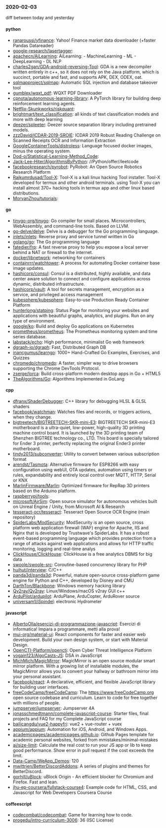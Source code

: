 ### 2020-02-03
diff between today and yesterday

#### python
* [ranaroussi/yfinance](https://github.com/ranaroussi/yfinance): Yahoo! Finance market data downloader (+faster Pandas Datareader)
* [google-research/lasertagger](https://github.com/google-research/lasertagger): 
* [apachecn/AiLearning](https://github.com/apachecn/AiLearning): AiLearning:  - MachineLearning - ML - DeepLearning - DL NLP
* [charles2gan/GDA-android-reversing-Tool](https://github.com/charles2gan/GDA-android-reversing-Tool): GDA is a new decompiler written entirely in c++, so it does not rely on the Java platform, which is succinct, portable and fast, and supports APK, DEX, ODEX, oat.
* [sqlmapproject/sqlmap](https://github.com/sqlmapproject/sqlmap): Automatic SQL injection and database takeover tool
* [gumblex/wqxt_pdf](https://github.com/gumblex/wqxt_pdf): WQXT PDF Downloader
* [cpnota/autonomous-learning-library](https://github.com/cpnota/autonomous-learning-library): A PyTorch library for building deep reinforcement learning agents.
* [Netflix-Skunkworks/riskquant](https://github.com/Netflix-Skunkworks/riskquant): 
* [brightmart/text_classification](https://github.com/brightmart/text_classification): all kinds of text classification models and more with deep learning
* [deezer/spleeter](https://github.com/deezer/spleeter): Deezer source separation library including pretrained models.
* [zzzDavid/ICDAR-2019-SROIE](https://github.com/zzzDavid/ICDAR-2019-SROIE): ICDAR 2019 Robust Reading Challenge on Scanned Receipts OCR and Information Extraction
* [GoogleContainerTools/distroless](https://github.com/GoogleContainerTools/distroless):  Language focused docker images, minus the operating system.
* [Dod-o/Statistical-Learning-Method_Code](https://github.com/Dod-o/Statistical-Learning-Method_Code): 
* [Jack-Lee-Hiter/AlgorithmsByPython](https://github.com/Jack-Lee-Hiter/AlgorithmsByPython): //Python/offer//leetcode
* [facebookresearch/pyrobot](https://github.com/facebookresearch/pyrobot): PyRobot: An Open Source Robotics Research Platform
* [Rajkumrdusad/Tool-X](https://github.com/Rajkumrdusad/Tool-X): Tool-X is a kali linux hacking Tool installer. Tool-X developed for termux and other android terminals. using Tool-X you can install almost 370+ hacking tools in termux app and other linux based distributions.
* [MorvanZhou/tutorials](https://github.com/MorvanZhou/tutorials): 

#### go
* [tinygo-org/tinygo](https://github.com/tinygo-org/tinygo): Go compiler for small places. Microcontrollers, WebAssembly, and command-line tools. Based on LLVM.
* [go-delve/delve](https://github.com/go-delve/delve): Delve is a debugger for the Go programming language.
* [inlets/inlets](https://github.com/inlets/inlets): Reverse proxy and service tunnel written in Go
* [golang/go](https://github.com/golang/go): The Go programming language
* [fatedier/frp](https://github.com/fatedier/frp): A fast reverse proxy to help you expose a local server behind a NAT or firewall to the internet.
* [docker/libnetwork](https://github.com/docker/libnetwork): networking for containers
* [containrrr/watchtower](https://github.com/containrrr/watchtower): A process for automating Docker container base image updates.
* [hashicorp/consul](https://github.com/hashicorp/consul): Consul is a distributed, highly available, and data center aware solution to connect and configure applications across dynamic, distributed infrastructure.
* [hashicorp/vault](https://github.com/hashicorp/vault): A tool for secrets management, encryption as a service, and privileged access management
* [kubesphere/kubesphere](https://github.com/kubesphere/kubesphere): Easy-to-use Production Ready Container Platform
* [hunterlong/statping](https://github.com/hunterlong/statping): Status Page for monitoring your websites and applications with beautiful graphs, analytics, and plugins. Run on any type of environment.
* [google/ko](https://github.com/google/ko): Build and deploy Go applications on Kubernetes
* [prometheus/prometheus](https://github.com/prometheus/prometheus): The Prometheus monitoring system and time series database.
* [labstack/echo](https://github.com/labstack/echo): High performance, minimalist Go web framework
* [dgraph-io/dgraph](https://github.com/dgraph-io/dgraph): Fast, Distributed Graph DB
* [inancgumus/learngo](https://github.com/inancgumus/learngo): 1000+ Hand-Crafted Go Examples, Exercises, and Quizzes
* [chromedp/chromedp](https://github.com/chromedp/chromedp): A faster, simpler way to drive browsers supporting the Chrome DevTools Protocol.
* [zserge/lorca](https://github.com/zserge/lorca): Build cross-platform modern desktop apps in Go + HTML5
* [TheAlgorithms/Go](https://github.com/TheAlgorithms/Go): Algorithms Implemented in GoLang

#### cpp
* [dfranx/ShaderDebugger](https://github.com/dfranx/ShaderDebugger): C++ library for debugging HLSL & GLSL shaders
* [facebook/watchman](https://github.com/facebook/watchman): Watches files and records, or triggers actions, when they change.
* [bigtreetech/BIGTREETECH-SKR-mini-E3](https://github.com/bigtreetech/BIGTREETECH-SKR-mini-E3): BIGTREETECH SKR-mini-E3 motherboard is a ultra-quiet, low-power, high-quality 3D printing machine control board. It is launched by the 3D printing team of Shenzhen BIGTREE technology co., LTD. This board is specially tailored for Ender 3 printer, perfectly replacing the original Ender3 printer motherboard.
* [tindy2013/subconverter](https://github.com/tindy2013/subconverter): Utility to convert between various subscription format
* [arendst/Tasmota](https://github.com/arendst/Tasmota): Alternative firmware for ESP8266 with easy configuration using webUI, OTA updates, automation using timers or rules, expandability and entirely local control over MQTT, HTTP, Serial or KNX
* [MarlinFirmware/Marlin](https://github.com/MarlinFirmware/Marlin): Optimized firmware for RepRap 3D printers based on the Arduino platform.
* [raspberrypi/tools](https://github.com/raspberrypi/tools): 
* [microsoft/AirSim](https://github.com/microsoft/AirSim): Open source simulator for autonomous vehicles built on Unreal Engine / Unity, from Microsoft AI & Research
* [tesseract-ocr/tesseract](https://github.com/tesseract-ocr/tesseract): Tesseract Open Source OCR Engine (main repository)
* [SpiderLabs/ModSecurity](https://github.com/SpiderLabs/ModSecurity): ModSecurity is an open source, cross platform web application firewall (WAF) engine for Apache, IIS and Nginx that is developed by Trustwave's SpiderLabs. It has a robust event-based programming language which provides protection from a range of attacks against web applications and allows for HTTP traffic monitoring, logging and real-time analys
* [ClickHouse/ClickHouse](https://github.com/ClickHouse/ClickHouse): ClickHouse is a free analytics DBMS for big data
* [swoole/swoole-src](https://github.com/swoole/swoole-src):  Coroutine-based concurrency library for PHP
* [huihut/interview](https://github.com/huihut/interview):  C/C++ 
* [panda3d/panda3d](https://github.com/panda3d/panda3d): Powerful, mature open-source cross-platform game engine for Python and C++, developed by Disney and CMU
* [DarthTon/Blackbone](https://github.com/DarthTon/Blackbone): Windows memory hacking library
* [Qv2ray/Qv2ray](https://github.com/Qv2ray/Qv2ray):  Linux/Windows/macOS  v2ray GUI   c++  
* [ArduPilot/ardupilot](https://github.com/ArduPilot/ardupilot): ArduPlane, ArduCopter, ArduRover source
* [universam1/iSpindel](https://github.com/universam1/iSpindel): electronic Hydrometer

#### javascript
* [AlbertoOlla/esercizi-di-programmazione-javascript](https://github.com/AlbertoOlla/esercizi-di-programmazione-javascript): Esercizi di informatica! Impara a programmare, metti alla prova!
* [mui-org/material-ui](https://github.com/mui-org/material-ui): React components for faster and easier web development. Build your own design system, or start with Material Design.
* [OpenCTI-Platform/opencti](https://github.com/OpenCTI-Platform/opencti): Open Cyber Threat Intelligence Platform
* [yogain123/AlgoCasts-JS](https://github.com/yogain123/AlgoCasts-JS): DSA in JavaScript 
* [MichMich/MagicMirror](https://github.com/MichMich/MagicMirror): MagicMirror is an open source modular smart mirror platform. With a growing list of installable modules, the MagicMirror allows you to convert your hallway or bathroom mirror into your personal assistant.
* [facebook/react](https://github.com/facebook/react): A declarative, efficient, and flexible JavaScript library for building user interfaces.
* [freeCodeCamp/freeCodeCamp](https://github.com/freeCodeCamp/freeCodeCamp): The https://www.freeCodeCamp.org open source codebase and curriculum. Learn to code for free together with millions of people.
* [jumpserver/jumpserver](https://github.com/jumpserver/jumpserver): Jumpserver 4A 
* [jonasschmedtmann/complete-javascript-course](https://github.com/jonasschmedtmann/complete-javascript-course): Starter files, final projects and FAQ for my Complete JavaScript course
* [bailicangdu/vue2-happyfri](https://github.com/bailicangdu/vue2-happyfri): vue2 + vue-router + vuex 
* [appium/appium](https://github.com/appium/appium):  Automation for iOS, Android, and Windows Apps.
* [academicpages/academicpages.github.io](https://github.com/academicpages/academicpages.github.io): Github Pages template for academic personal websites, forked from mmistakes/minimal-mistakes
* [ai/size-limit](https://github.com/ai/size-limit): Calculate the real cost to run your JS app or lib to keep good performance. Show error in pull request if the cost exceeds the limit.
* [Data-Camp/WeApp_Demos](https://github.com/Data-Camp/WeApp_Demos): 120
* [mwittrien/BetterDiscordAddons](https://github.com/mwittrien/BetterDiscordAddons): A series of plugins and themes for BetterDiscord.
* [gorhill/uBlock](https://github.com/gorhill/uBlock): uBlock Origin - An efficient blocker for Chromium and Firefox. Fast and lean.
* [jhu-ep-coursera/fullstack-course4](https://github.com/jhu-ep-coursera/fullstack-course4): Example code for HTML, CSS, and Javascript for Web Developers Coursera Course

#### coffeescript
* [codecombat/codecombat](https://github.com/codecombat/codecombat): Game for learning how to code.
* [progedu/intro-curriculum-3006](https://github.com/progedu/intro-curriculum-3006): 36 (ISC License)
